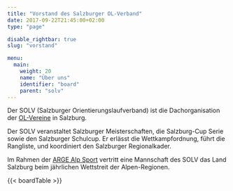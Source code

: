 ```yaml
---
title: "Vorstand des Salzburger OL-Verband"
date: 2017-09-22T21:45:00+02:00
type: "page"

disable_rightbar: true
slug: "vorstand"

menu:
  main:
    weight: 20
    name: "Über uns"
    identifier: "board"
    parent: "solv"
---
```


Der SOLV (Salzburger Orientierungslaufverband) ist die Dachorganisation der [OL-Vereine](/clubs) in Salzburg.

Der SOLV veranstaltet Salzburger Meisterschaften, die Salzburg-Cup Serie sowie den Salzburger Schulcup. Er erlässt die Wettkampfordnung, führt die Rangliste, und koordiniert den Salzburger Regionalkader.

Im Rahmen der [ARGE Alp Sport](/arge-alp) vertritt eine Mannschaft des SOLV das Land Salzburg beim jährlichen Wettstreit der Alpen-Regionen.

{{< boardTable >}}
